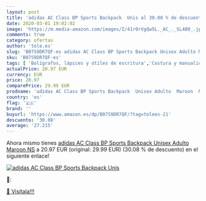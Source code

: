 ```yaml
---
layout: post
title: 'adidas AC Class BP Sports Backpack  Unis al 30.08 % de descuento'
date: 2020-03-01 19:02:02
image: 'https://m.media-amazon.com/images/I/41r0rVgQw5L._AC_._SL400_.jpg'
comments: true
category: ofertas
author: 'tole.es'
slug: 'B07S9DR7QF-es adidas AC Class BP Sports Backpack Unisex Adulto Maroon NS'
sku: 'B07S9DR7QF-es'
tags: [ 'Bolígrafos, lápices y útiles de escritura','Costura y manualidades','Dibujo','Hogar y cocina','Lápices','Marcadores','Materiales de dibujo','Oficina y papelería','Portaminas','Rotuladores y subrayadores','Subrayadores','backpack', ]
actualPrice: 20.97 EUR
currency: EUR
price: 20.97
comparePrice: 29.99 EUR
prodname: 'adidas AC Class BP Sports Backpack  Unisex Adulto  Maroon  NS'
country: 'es'
flag: '🇪🇸'
brand: ''
buyurl: 'https://www.amazon.es/dp/B07S9DR7QF/?tag=tolees-21'
descuento: '30.08'
average: '27.215'
---
```


Ahora mismo tienes [adidas AC Class BP Sports Backpack  Unisex Adulto  Maroon  NS](https://www.amazon.es/dp/B07S9DR7QF/?tag=tolees-21) a 20.97 EUR (original: 29.99 EUR) (30.08 %  de descuento) en el siguiente enlace!

[![adidas AC Class BP Sports Backpack  Unis](https://m.media-amazon.com/images/I/41r0rVgQw5L._AC_._SL400_.jpg)](https://www.amazon.es/dp/B07S9DR7QF/?tag=tolees-21)

🔎:


[🛒 Visítala!!!](https://www.amazon.es/dp/B07S9DR7QF/?tag=tolees-21)
